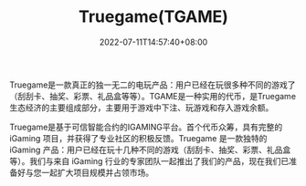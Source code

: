 ﻿---
weight: 
title: "Truegame(TGAME)"
description: "Truegame是一款真正的独一无二的电玩产品：用户已经在玩很多种不同的游戏了（刮刮卡、抽奖、彩票、礼品盒等等）"
date: 2022-07-11T14:57:40+08:00
lastmod: 2022-07-11T14:57:40+08:00
draft: false
authors: ["Simon"]
featuredImage: "truegametgame.webp"
link: "https://ico.truegame.io/"
tags: ["数字代币","Truegame(TGAME)"]
categories: ["navigation"]
navigation: ["数字代币"]
lightgallery: true
toc: true
pinned: false
recommend: false
recommend1: false
---
Truegame是一款真正的独一无二的电玩产品：用户已经在玩很多种不同的游戏了（刮刮卡、抽奖、彩票、礼品盒等等）。TGAME是一种实用的代币，是Truegame生态经济的主要组成部分，主要用于游戏中下注、玩游戏和存入游戏余额。

Truegame是基于可信智能合约的IGAMING平台。首个代币众筹，具有完整的 iGaming 项目，并获得了专业社区的积极反馈。Truegame 是一款独特的 iGaming 产品：用户已经在玩十几种不同的游戏（刮刮卡、抽奖、彩票、礼品盒等）。我们与来自 iGaming 行业的专家团队一起推出了我们的产品，现在我们已准备好与您一起扩大项目规模并占领市场。